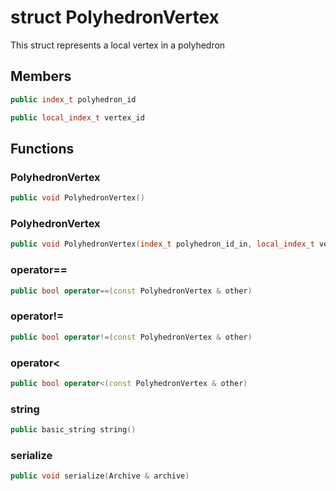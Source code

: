 # struct PolyhedronVertex


 This struct represents a local vertex in a polyhedron



## Members

```cpp
public index_t polyhedron_id

```

```cpp
public local_index_t vertex_id

```



## Functions

### PolyhedronVertex

```cpp
public void PolyhedronVertex()
```


### PolyhedronVertex

```cpp
public void PolyhedronVertex(index_t polyhedron_id_in, local_index_t vertex_id_in)
```


### operator==

```cpp
public bool operator==(const PolyhedronVertex & other)
```


### operator!=

```cpp
public bool operator!=(const PolyhedronVertex & other)
```


### operator<

```cpp
public bool operator<(const PolyhedronVertex & other)
```


### string

```cpp
public basic_string string()
```


### serialize

```cpp
public void serialize(Archive & archive)
```




